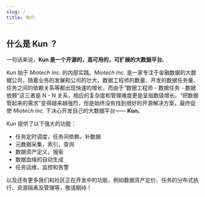 ```yaml
---
slug: /
title: 简介
---
```

## 什么是 Kun ？

一句话来说，**Kun 是一个开源的，高可用的，可扩展的大数据平台**。

Kun 始于 *Miotech Inc.* 的内部实践。*Miotech Inc.* 是一家专注于金融数据的大数据公司，随着业务的发展和公司的壮大，数据工程师的数量、开发的数据任务量、任务之间的依赖关系等都出现快速的增长，而由于“数据工程师 - 数据任务 - 数据依赖”这三者是 N - N 关系，相应的复杂度和管理难度更是呈指数级增长。“把数据管起来的需求”变得越来越强烈，但是始终没有找到很好的开源解决方案，最终促使 *Miotech Inc.* 下决心开发自己的大数据平台—— **Kun**。

Kun 提供了以下强大的功能：

- 任务定时调度，任务间依赖，补数据
- 元数据采集，索引，查询
- 数据资产定义，搜索
- 数据血缘的自动生成
- 任务运维、监控和告警

以及还有更多我们和社区正在开发中的功能，例如数据资产定价、任务的分布式执行、资源隔离及管理等，敬请期待！
